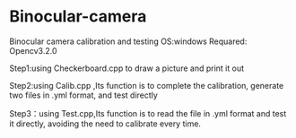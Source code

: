# Binocular-camera
Binocular camera calibration and testing
 OS:windows
 Requared: Opencv3.2.0
 
 Step1:using Checkerboard.cpp to draw a picture and print it out
 
 Step2:using Calib.cpp ,Its function is to complete the calibration, generate two files in .yml format, and test directly
 
 Step3：using Test.cpp,Its function is to read the file in .yml format and test it directly, avoiding the need to calibrate every time.
 
